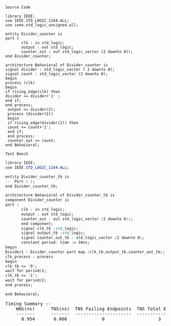 `Source Code`
```JS
library IEEE;
use IEEE.STD_LOGIC_1164.ALL;
use ieee.std_logic_unsigned.all;

entity Divider_counter is
port ( 
       clk : in std_logic;
       output : out std_logic;
       counter_out : out std_logic_vector (2 downto 0));
end Divider_counter;

architecture Behavioral of Divider_counter is
signal divider : std_logic_vector ( 2 downto 0);
signal count : std_logic_vector (2 downto 0);
begin
process (clk)
begin
if rising_edge(clk) then
divider <= divider+'1' ;
end if;
end process;
 output <= divider(2);
 process (divider(2))
 begin
 if rising_edge(divider(2)) then
 count <= count+'1';
 end if;
 end process;
 counter_out <= count;
end Behavioral;

```
`Test Bench`
```css
library IEEE;
use IEEE.STD_LOGIC_1164.ALL;

entity Divider_counter_tb is
--  Port ( );
end Divider_counter_tb;

architecture Behavioral of Divider_counter_tb is
component Divider_counter is
port ( 
       clk : in std_logic;
       output : out std_logic;
       counter_out : out std_logic_vector (2 downto 0));
       end component;
       signal clk_tb :std_logic;
       signal output_tb :std_logic;
       signal counter_out_tb : std_logic_vector (2 downto 0);
       constant period: time := 10ns;
begin
Divider1 : Divider_counter port map (clk_tb,output_tb,counter_out_tb);
clk_process : process
begin
clk_tb <= '0';
wait for period/2;
clk_tb <= '1';
wait for period/2;
end process; 

end Behavioral;
```

<pre>
Timing Summary :-
    WNS(ns)      TNS(ns)  TNS Failing Endpoints  TNS Total Endpoints      
    -------      -------  ---------------------  -------------------       
      8.954       0.000             0                    3
</pre>
